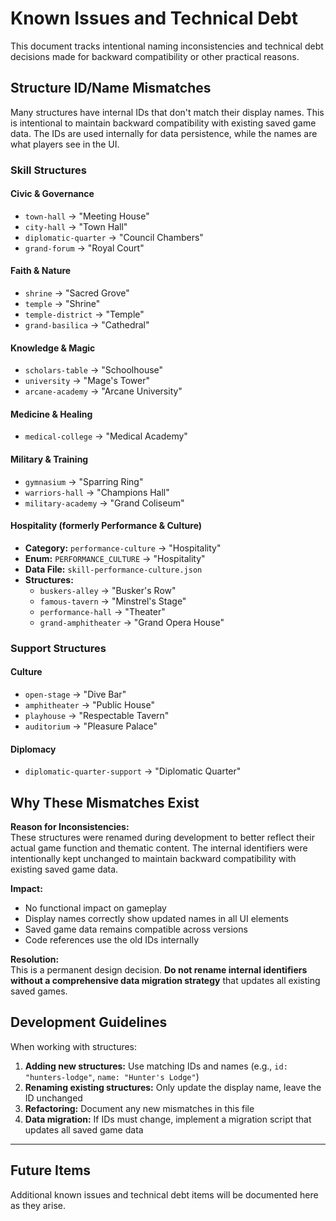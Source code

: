 # Known Issues and Technical Debt

This document tracks intentional naming inconsistencies and technical debt decisions made for backward compatibility or other practical reasons.

## Structure ID/Name Mismatches

Many structures have internal IDs that don't match their display names. This is intentional to maintain backward compatibility with existing saved game data. The IDs are used internally for data persistence, while the names are what players see in the UI.

### Skill Structures

#### Civic & Governance
- `town-hall` → "Meeting House"
- `city-hall` → "Town Hall"
- `diplomatic-quarter` → "Council Chambers"
- `grand-forum` → "Royal Court"

#### Faith & Nature
- `shrine` → "Sacred Grove"
- `temple` → "Shrine"
- `temple-district` → "Temple"
- `grand-basilica` → "Cathedral"

#### Knowledge & Magic
- `scholars-table` → "Schoolhouse"
- `university` → "Mage's Tower"
- `arcane-academy` → "Arcane University"

#### Medicine & Healing
- `medical-college` → "Medical Academy"

#### Military & Training
- `gymnasium` → "Sparring Ring"
- `warriors-hall` → "Champions Hall"
- `military-academy` → "Grand Coliseum"

#### Hospitality (formerly Performance & Culture)
- **Category:** `performance-culture` → "Hospitality"
- **Enum:** `PERFORMANCE_CULTURE` → "Hospitality"
- **Data File:** `skill-performance-culture.json`
- **Structures:**
  - `buskers-alley` → "Busker's Row"
  - `famous-tavern` → "Minstrel's Stage"
  - `performance-hall` → "Theater"
  - `grand-amphitheater` → "Grand Opera House"

### Support Structures

#### Culture
- `open-stage` → "Dive Bar"
- `amphitheater` → "Public House"
- `playhouse` → "Respectable Tavern"
- `auditorium` → "Pleasure Palace"

#### Diplomacy
- `diplomatic-quarter-support` → "Diplomatic Quarter"

## Why These Mismatches Exist

**Reason for Inconsistencies:**  
These structures were renamed during development to better reflect their actual game function and thematic content. The internal identifiers were intentionally kept unchanged to maintain backward compatibility with existing saved game data.

**Impact:**
- No functional impact on gameplay
- Display names correctly show updated names in all UI elements
- Saved game data remains compatible across versions
- Code references use the old IDs internally

**Resolution:**  
This is a permanent design decision. **Do not rename internal identifiers without a comprehensive data migration strategy** that updates all existing saved games.

## Development Guidelines

When working with structures:

1. **Adding new structures:** Use matching IDs and names (e.g., `id: "hunters-lodge"`, `name: "Hunter's Lodge"`)
2. **Renaming existing structures:** Only update the display name, leave the ID unchanged
3. **Refactoring:** Document any new mismatches in this file
4. **Data migration:** If IDs must change, implement a migration script that updates all saved game data

---

## Future Items

Additional known issues and technical debt items will be documented here as they arise.
